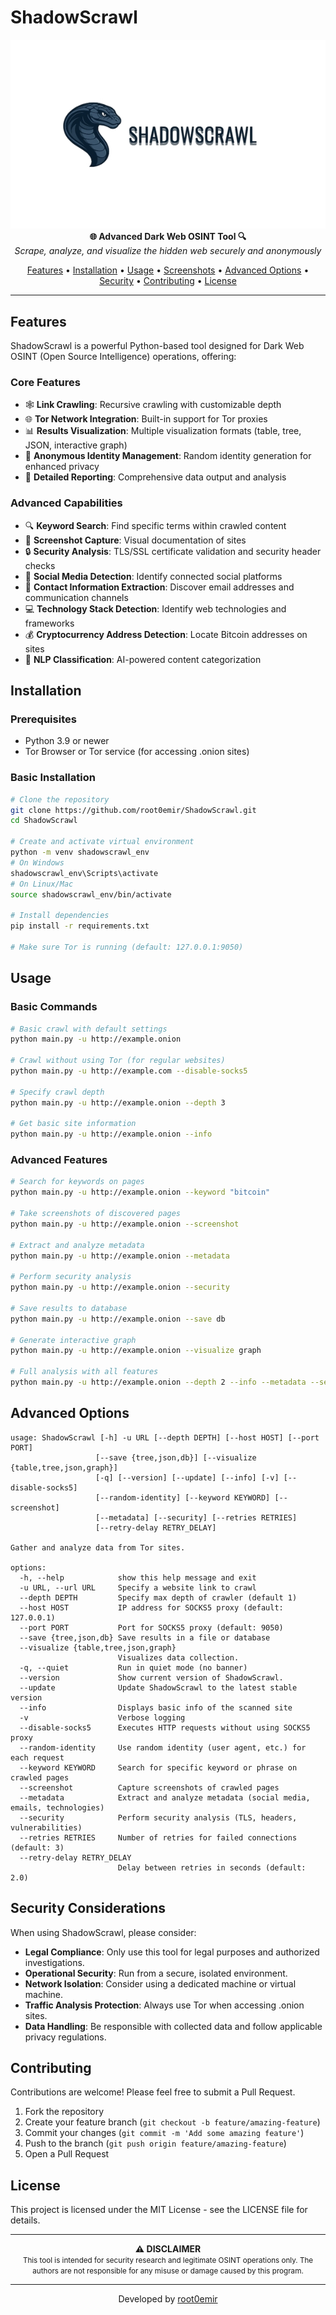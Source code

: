  # ShadowScrawl

<div align="center">
  <img src="docs/banner.png" alt="ShadowScrawl Logo" width="600">
  
  <br>
  <strong>🌐 Advanced Dark Web OSINT Tool 🔍</strong>
  <br>
  <em>Scrape, analyze, and visualize the hidden web securely and anonymously</em>
</div>

<p align="center">
  <a href="#features">Features</a> •
  <a href="#installation">Installation</a> •
  <a href="#usage">Usage</a> •
  <a href="#screenshots">Screenshots</a> •
  <a href="#advanced-options">Advanced Options</a> •
  <a href="#security-considerations">Security</a> •
  <a href="#contributing">Contributing</a> •
  <a href="#license">License</a>
</p>

---

## Features

ShadowScrawl is a powerful Python-based tool designed for Dark Web OSINT (Open Source Intelligence) operations, offering:

### Core Features
- 🕸️ **Link Crawling**: Recursive crawling with customizable depth
- 🌐 **Tor Network Integration**: Built-in support for Tor proxies
- 📊 **Results Visualization**: Multiple visualization formats (table, tree, JSON, interactive graph)
- 🔄 **Anonymous Identity Management**: Random identity generation for enhanced privacy
- 📝 **Detailed Reporting**: Comprehensive data output and analysis

### Advanced Capabilities
- 🔍 **Keyword Search**: Find specific terms within crawled content
- 📸 **Screenshot Capture**: Visual documentation of sites
- 🔒 **Security Analysis**: TLS/SSL certificate validation and security header checks
- 📱 **Social Media Detection**: Identify connected social platforms
- 📧 **Contact Information Extraction**: Discover email addresses and communication channels
- 💻 **Technology Stack Detection**: Identify web technologies and frameworks
- 💰 **Cryptocurrency Address Detection**: Locate Bitcoin addresses on sites
- 🧠 **NLP Classification**: AI-powered content categorization

## Installation

### Prerequisites
- Python 3.9 or newer
- Tor Browser or Tor service (for accessing .onion sites)

### Basic Installation
```bash
# Clone the repository
git clone https://github.com/root0emir/ShadowScrawl.git
cd ShadowScrawl

# Create and activate virtual environment
python -m venv shadowscrawl_env
# On Windows
shadowscrawl_env\Scripts\activate
# On Linux/Mac
source shadowscrawl_env/bin/activate

# Install dependencies
pip install -r requirements.txt

# Make sure Tor is running (default: 127.0.0.1:9050)
```

## Usage

### Basic Commands

```bash
# Basic crawl with default settings
python main.py -u http://example.onion

# Crawl without using Tor (for regular websites)
python main.py -u http://example.com --disable-socks5

# Specify crawl depth
python main.py -u http://example.onion --depth 3

# Get basic site information
python main.py -u http://example.onion --info
```

### Advanced Features

```bash
# Search for keywords on pages
python main.py -u http://example.onion --keyword "bitcoin"

# Take screenshots of discovered pages
python main.py -u http://example.onion --screenshot

# Extract and analyze metadata
python main.py -u http://example.onion --metadata

# Perform security analysis
python main.py -u http://example.onion --security

# Save results to database
python main.py -u http://example.onion --save db

# Generate interactive graph
python main.py -u http://example.onion --visualize graph

# Full analysis with all features
python main.py -u http://example.onion --depth 2 --info --metadata --security --screenshot
```

## Advanced Options

```
usage: ShadowScrawl [-h] -u URL [--depth DEPTH] [--host HOST] [--port PORT]
                   [--save {tree,json,db}] [--visualize {table,tree,json,graph}]
                   [-q] [--version] [--update] [--info] [-v] [--disable-socks5]
                   [--random-identity] [--keyword KEYWORD] [--screenshot]
                   [--metadata] [--security] [--retries RETRIES]
                   [--retry-delay RETRY_DELAY]

Gather and analyze data from Tor sites.

options:
  -h, --help            show this help message and exit
  -u URL, --url URL     Specify a website link to crawl
  --depth DEPTH         Specify max depth of crawler (default 1)
  --host HOST           IP address for SOCKS5 proxy (default: 127.0.0.1)
  --port PORT           Port for SOCKS5 proxy (default: 9050)
  --save {tree,json,db} Save results in a file or database
  --visualize {table,tree,json,graph}
                        Visualizes data collection.
  -q, --quiet           Run in quiet mode (no banner)
  --version             Show current version of ShadowScrawl.
  --update              Update ShadowScrawl to the latest stable version
  --info                Displays basic info of the scanned site
  -v                    Verbose logging
  --disable-socks5      Executes HTTP requests without using SOCKS5 proxy
  --random-identity     Use random identity (user agent, etc.) for each request
  --keyword KEYWORD     Search for specific keyword or phrase on crawled pages
  --screenshot          Capture screenshots of crawled pages
  --metadata            Extract and analyze metadata (social media, emails, technologies)
  --security            Perform security analysis (TLS, headers, vulnerabilities)
  --retries RETRIES     Number of retries for failed connections (default: 3)
  --retry-delay RETRY_DELAY
                        Delay between retries in seconds (default: 2.0)
```

## Security Considerations

When using ShadowScrawl, please consider:

- **Legal Compliance**: Only use this tool for legal purposes and authorized investigations.
- **Operational Security**: Run from a secure, isolated environment.
- **Network Isolation**: Consider using a dedicated machine or virtual machine.
- **Traffic Analysis Protection**: Always use Tor when accessing .onion sites.
- **Data Handling**: Be responsible with collected data and follow applicable privacy regulations.

## Contributing

Contributions are welcome! Please feel free to submit a Pull Request.

1. Fork the repository
2. Create your feature branch (`git checkout -b feature/amazing-feature`)
3. Commit your changes (`git commit -m 'Add some amazing feature'`)
4. Push to the branch (`git push origin feature/amazing-feature`)
5. Open a Pull Request

## License

This project is licensed under the MIT License - see the LICENSE file for details.

---

<div align="center">
  <strong>⚠️ DISCLAIMER</strong><br>
  <small>This tool is intended for security research and legitimate OSINT operations only. 
  The authors are not responsible for any misuse or damage caused by this program.</small>
</div>

---

<div align="center">
  Developed by <a href="https://github.com/root0emir">root0emir</a>
</div>
